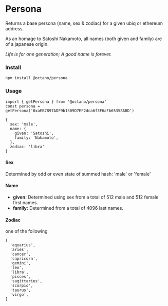 # Persona

Returns a base persona (name, sex & zodiac) for a given ubiq or ethereum address.

As an homage to Satoshi Nakamoto, all names (both given and family) are of a japanese origin.

*Life is for one generation; A good name is forever.*

### Install 

```
npm install @octano/persona
```

### Usage

```
import { getPersona } from '@octano/persona'
const persona = getPersona('0xaEB7897ADF9b1309D7EF2dca6f3F6aFb65358ABD')
```

```
{
  sex: 'male',
  name: {
    given: 'Satoshi',
    family: 'Nakamoto',
  },
  zodiac: 'libra'
}
```

#### Sex

Determined by odd or even state of summed hash: 'male' or 'female'

#### Name

* __given:__ Determined using sex from a total of 512 male and 512 female first names. 
* __family:__ Determined from a total of 4096 last names.

#### Zodiac

one of the following

```
[
  'aquarius',
  'aries',
  'cancer',
  'capricorn',
  'gemini',
  'leo',
  'libra',
  'pisces',
  'sagittarius',
  'scorpio',
  'taurus',
  'virgo',
]
```